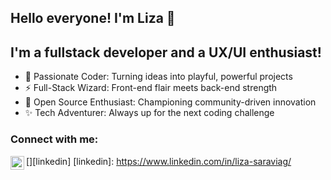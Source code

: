 ## Hello everyone! I'm Liza 👋 

## I'm a fullstack developer and a UX/UI enthusiast!

- 🔭 Passionate Coder: Turning ideas into playful, powerful projects
- ⚡ Full-Stack Wizard: Front-end flair meets back-end strength
- 🌱 Open Source Enthusiast: Championing community-driven innovation
- ✨ Tech Adventurer: Always up for the next coding challenge

### Connect with me:

[<img align="left" alt="codeSTACKr | LinkedIn" width="22px" src="https://cdn.jsdelivr.net/npm/simple-icons@v3/icons/linkedin.svg" />][linkedin]
[linkedin]: https://www.linkedin.com/in/liza-saraviag/


